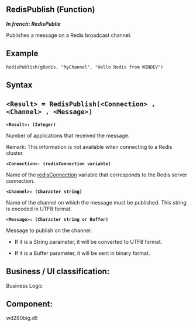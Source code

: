 


## RedisPublish (Function)

***In french: RedisPublie***



<a name="XUse"></a>
<a name="Use"></a>
<a name="description"></a>
Publishes a message on a Redis broadcast channel.
<a name="Example1"></a>
<a name="sample_code"></a>

## Example


```wl
RedisPublish(gRedis, "MyChannel", "Hello Redis from WINDEV")
```

<a name="XSYNTAX"></a>

## Syntax
<a name="SYNTAX1"></a>

`<Result> = RedisPublish(<Connection> , <Channel> , <Message>)`
---

**`<Result>: (Integer)`**

Number of applications that received the message. 

Remark: This information is not available when connecting to a Redis cluster.

**`<Connection>: (redisConnection variable)`**

Name of the [redisConnection](../WDLang4/1000023527.md) variable that corresponds to the Redis server connection.

**`<Channel>: (Character string)`**

Name of the channel on which the message must be published. This string is encoded in UTF8 format.

**`<Message>: (Character string or Buffer)`**

Message to publish on the channel: 

- If it is a String parameter, it will be converted to UTF8 format.

- If it is a Buffer parameter, it will be sent in binary format.






<a name="XComponent"></a>

## Business / UI classification:
Business Logic
## Component:
wd280big.dll
